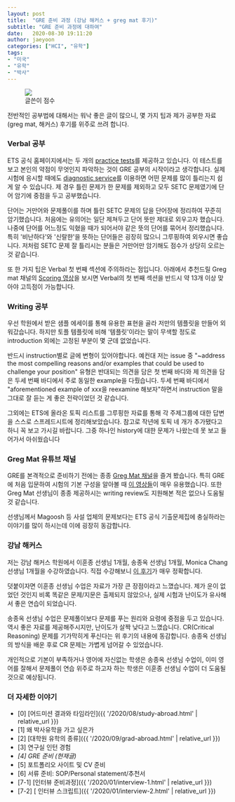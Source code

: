 ```yaml
---
layout: post
title:  "GRE 준비 과정 (강남 해커스 + greg mat 후기)"
subtitle: "GRE 준비 과정에 대하여"
date:   2020-08-30 19:11:20
author: jaeyoon
categories: ["HCI", "유학"]
tags:
- "미국"
- "유학"
- "박사"
---
```




<figure><img data-action="zoom" src="{{ '/assets/img/200919/gre.png' | relative_url }}"><figcaption> 글쓴이 점수 </figcaption></figure>

전반적인 공부법에 대해서는 워낙 좋은 글이 많으니, 몇 가지 팁과 제가 공부한 자료 (greg mat, 해커스) 후기를 위주로 쓰려 합니다.

### Verbal 공부

ETS 공식 홈페이지에서는 두 개의 <a href="http://www.ets.org/gre/revised_general/prepare/powerprep/" target="_blank">practice tests</a>를 제공하고 있습니다. 이 테스트를 보고 본인의 약점이 무엇인지 파악하는 것이 GRE 공부의 시작이라고 생각합니다. 실제 시험에 응시할 때에도 <a href="https://www.ets.org/gre/revised_general/scores/services/diagnostic_service" target="_blank">diagnostic service</a>를 이용하면 어떤 문제를 많이 틀리는지 쉽게 알 수 있습니다. 제 경우 틀린 문제가 한 문제를 제외하고 모두 SETC 문제였기에 단어 암기에 중점을 두고 공부했습니다.

단어는 거만어와 문제풀이를 하며 틀린 SETC 문제의 답을 단어장에 정리하여 꾸준히 암기했습니다. 처음에는 유의어는 일단 제쳐두고 단어 뜻만 제대로 외우고자 했습니다. 나중에 단어를 어느정도 익혔을 때가 되어서야 같은 뜻의 단어를 묶어서 정리했습니다. 특히 '비난하다'와 '신랄한'을 뜻하는 단어들은 굉장히 많으니 그루핑하여 외우시면 좋습니다. 저처럼 SETC 문제 잘 틀리시는 분들은 거만어만 암기해도 점수가 상당히 오르는 것 같습니다.

또 한 가지 팁은 Verbal 첫 번째 섹션에 주의하라는 점입니다. 아래에서 추천드릴 Greg mat 채널의 <a href="https://www.youtube.com/channel/UCktwzce9ncy_K78l1KBZkYQ/videos" target="_blank">Scoring 영상</a>을 보시면 Verbal의 첫 번째 섹션을 반드시 약 13개 이상 맞아야 고득점이 가능합니다. 

### Writing 공부

우선 학원에서 받은 샘플 에세이를 통해 유용한 표현을 골라 저만의 템플릿을 만들어 외워갔습니다. 하지만 토플 템플릿에 비해 '템플릿'이라는 말이 무색할 정도로 introduction 외에는 고정된 부분이 몇 군데 없었습니다. 

반드시 instruction별로 글에 변형이 있어야합니다. 예컨대 저는 issue 중 "~address the most compelling reasons and/or examples that could be used to challenge your position" 유형은 반대되는 의견을 담은 첫 번째 바디와 제 의견을 담은 두세 번째 바디에서 주로 동일한 example을 다뤘습니다. 두세 번째 바디에서 "aforementioned example of xxx을 reexamine 해보자"하면서 instruction 말을 그대로 잘 듣는 게 좋은 전략이었던 것 같습니다.

그외에는 ETS에 올라온 토픽 리스트를 그루핑한 자료를 통해 각 주제그룹에 대한 답변을 스스로 스프레드시트에 정리해보았습니다. 참고로 작년에 토픽 네 개가 추가됐다고 하니 꼭 보고 가시길 바랍니다. 그중 하나인 history에 대한 문제가 나왔는데 못 보고 들어가서 아쉬웠습니다

### Greg Mat 유튜브 채널

GRE를 본격적으로 준비하기 전에는 종종 [Greg Mat 채널](https://www.youtube.com/channel/UCktwzce9ncy_K78l1KBZkYQ/videos)을 즐겨 봤습니다. 특히 GRE에 처음 입문하여 시험의 기본 구성을 알아볼 때 <a href="https://www.gregmat.com/learn-about-the-gre" target="_blank">이 영상들</a>이 매우 유용했습니다. 또한 Greg Mat 선생님이 종종 제공하시는 writing review도 지원해본 적은 없으나 도움될 것 같습니다. 

선생님께서 Magoosh 등 사설 업체의 문제보다는 ETS 공식 기출문제집에 충실하라는 이야기를 많이 하시는데 이에 굉장히 동감합니다. 

### 강남 해커스

저는 강남 해커스 학원에서 이훈종 선생님 1개월, 송종옥 선생님 1개월, Monica Chang 선생님 1개월을 수강하였습니다. 직접 수강해보니 [이 후기](https://jaewonchung.me/study/lectures/GRE-tips/#0-%EB%93%A4%EC%96%B4%EA%B0%80%EB%A9%B0)가 매우 정확합니다. 

덧붙이자면 이훈종 선생님 수업은 자료가 가장 큰 장점이라고 느꼈습니다. 제가 운이 없었던 것인지 비록 똑같은 문제/지문은 출제되지 않았으나, 실제 시험과 난이도가 유사해서 좋은 연습이 되었습니다. 

송종옥 선생님 수업은 문제풀이보다 문제를 푸는 원리와 요령에 중점을 두고 있습니다. 역시 좋은 자료를 제공해주시지만, 난이도가 살짝 낮다고 느꼈습니다. CR(Critical Reasoning) 문제를 기가막히게 푸신다는 위 후기의 내용에 동감합니다. 송종옥 선생님의 방식을 배운 후로 CR 문제는 가볍게 넘어갈 수 있었습니다.

개인적으로 기본이 부족하거나 영어에 자신없는 학생은 송종옥 선생님 수업이, 이미 영어를 잘해서 문제풀이 연습 위주로 하고자 하는 학생은 이훈종 선생님 수업이 더 도움될 것으로 예상됩니다.

### 더 자세한 이야기

- [0] [어드미션 결과와 타임라인]({{ '/2020/08/study-abroad.html' | relative_url }})
- [1] 왜 박사유학을 가고 싶은가
- [2] [대학원 유학의 종류]({{ '/2020/09/grad-abroad.html' | relative_url }})
- [3] 연구실 인턴 경험
- *[4] GRE 준비 (현재글)* 
- [5] 포트폴리오 사이트 및 CV 준비
- [6] 서류 준비: SOP/Personal statement/추천서
- [7-1] [인터뷰 준비과정]({{ '/2020/01/interview-1.html' | relative_url }})
- [7-2] [ 인터뷰 스크립트]({{ '/2020/01/interview-2.html' | relative_url }})